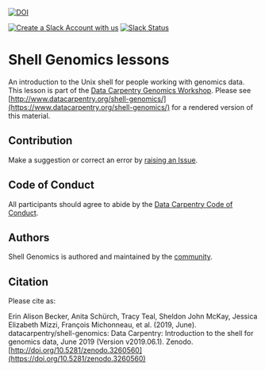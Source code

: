 [![DOI](https://zenodo.org/badge/DOI/10.5281/zenodo.3260560.svg)](https://doi.org/10.5281/zenodo.3260560)

[![Create a Slack Account with us](https://img.shields.io/badge/Create_Slack_Account-The_Carpentries-071159.svg)](https://swc-slack-invite.herokuapp.com/)
[![Slack Status](https://img.shields.io/badge/Slack_Channel-dc--genomics-E01563.svg)](https://swcarpentry.slack.com/messages/C9N1K7DCY)

# Shell Genomics lessons

An introduction to the Unix shell for people working with genomics data. This lesson is part of the [Data Carpentry Genomics Workshop](https://www.datacarpentry.org/genomics-workshop/). Please see [http://www.datacarpentry.org/shell-genomics/](https://www.datacarpentry.org/shell-genomics/) for a rendered version of this material.

## Contribution

Make a suggestion or correct an error by [raising an Issue](https://github.com/datacarpentry/shell-genomics/issues).

## Code of Conduct

All participants should agree to abide by the [Data Carpentry Code of Conduct](https://www.datacarpentry.org/code-of-conduct/).

## Authors

Shell Genomics is authored and maintained by the [community](https://github.com/datacarpentry/shell-genomics/network/members).

## Citation

Please cite as:

Erin Alison Becker, Anita Schürch, Tracy Teal, Sheldon John McKay, Jessica Elizabeth Mizzi, François Michonneau, et al. (2019, June). datacarpentry/shell-genomics: Data Carpentry: Introduction to the shell for genomics data, June 2019 (Version v2019.06.1). Zenodo. [http://doi.org/10.5281/zenodo.3260560](https://doi.org/10.5281/zenodo.3260560)


